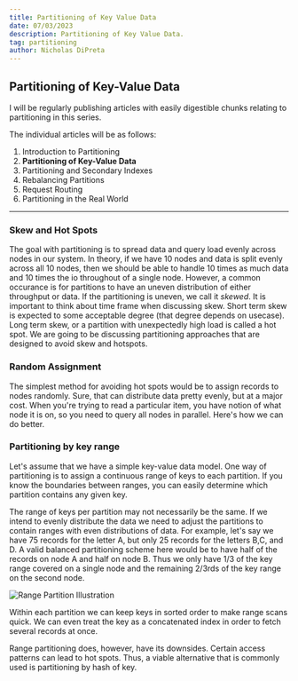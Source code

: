 ```yaml
---
title: Partitioning of Key Value Data
date: 07/03/2023
description: Partitioning of Key Value Data.
tag: partitioning
author: Nicholas DiPreta
---
```


## Partitioning of Key-Value Data

I will be regularly publishing articles with easily digestible chunks relating to partitioning in this series.

The individual articles will be as follows:

1. Introduction to Partitioning
2. **Partitioning of Key-Value Data**
3. Partitioning and Secondary Indexes
4. Rebalancing Partitions
5. Request Routing
6. Partitioning in the Real World


---

### Skew and Hot Spots

The goal with partitioning is to spread data and query load evenly across nodes in our system. In theory, if we have 10 nodes and data is split evenly across all 10 nodes, then we should be able to handle 10 times as much data and 10 times the io throughout of a single node. However, a common occurance is for partitions to have an uneven distribution of either throughput or data. If the partitioning is uneven, we call it *skewed*. It is important to think about time frame when discussing skew. Short term skew is expected to some acceptable degree (that degree depends on usecase). Long term skew, or a partition with unexpectedly high load is called a hot spot. We are going to be discussing partitioning approaches that are designed to avoid skew and hotspots.

### Random Assignment

The simplest method for avoiding hot spots would be to assign records to nodes randomly. Sure, that can distribute data pretty evenly, but at a major cost. When you're trying to read a particular item, you have notion of what node it is on, so you need to query all nodes in parallel. Here's how we can do better.

### Partitioning by key range

Let's assume that we have a simple key-value data model. One way of partitioning is to assign a continuous range of keys to each partition. If you know the boundaries between ranges, you can easily determine which partition contains any given key. 

The range of keys per partition may not necessarily be the same. If we intend to evenly distribute the data we need to adjust the partitions to contain ranges with even distributions of data. For example, let's say we have 75 records for the letter A, but only 25 records for the letters B,C, and D. A valid balanced partitioning scheme here would be to have half of the records on node A and half on node B. Thus we only have 1/3 of the key range covered on a single node and the remaining 2/3rds of the key range on the second node.

![Range Partition Illustration](/images/rangepartition1.jpeg)

Within each partition we can keep keys in sorted order to make range scans quick. We can even treat the key as a concatenated index in order to fetch several records at once.

Range partitioning does, however, have its downsides. Certain access patterns can lead to hot spots. Thus, a viable alternative that is commonly used is partitioning by hash of key.

